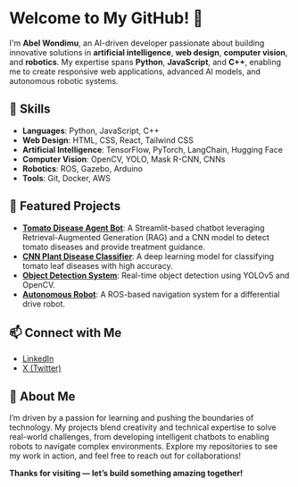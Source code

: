 # Welcome to My GitHub! 👋

I'm **Abel Wondimu**, an AI-driven developer passionate about building innovative solutions in **artificial intelligence**, **web design**, **computer vision**, and **robotics**. My expertise spans **Python**, **JavaScript**, and **C++**, enabling me to create responsive web applications, advanced AI models, and autonomous robotic systems.

## 🔧 Skills

- **Languages**: Python, JavaScript, C++
- **Web Design**: HTML, CSS, React, Tailwind CSS
- **Artificial Intelligence**: TensorFlow, PyTorch, LangChain, Hugging Face
- **Computer Vision**: OpenCV, YOLO, Mask R-CNN, CNNs
- **Robotics**: ROS, Gazebo, Arduino
- **Tools**: Git, Docker, AWS

## 🌟 Featured Projects

- **[Tomato Disease Agent Bot](#)**: A Streamlit-based chatbot leveraging Retrieval-Augmented Generation (RAG) and a CNN model to detect tomato diseases and provide treatment guidance.
- **[CNN Plant Disease Classifier](#)**: A deep learning model for classifying tomato leaf diseases with high accuracy.
- **[Object Detection System](#)**: Real-time object detection using YOLOv5 and OpenCV.
- **[Autonomous Robot](#)**: A ROS-based navigation system for a differential drive robot.

## 📫 Connect with Me

- [LinkedIn](https://www.linkedin.com/in/abelwondimu/?trk=opento_sprofile_topcard)
- [X (Twitter)]([#](https://x.com/gravitonpy))


## 🚀 About Me

I’m driven by a passion for learning and pushing the boundaries of technology. My projects blend creativity and technical expertise to solve real-world challenges, from developing intelligent chatbots to enabling robots to navigate complex environments. Explore my repositories to see my work in action, and feel free to reach out for collaborations!

**Thanks for visiting — let’s build something amazing together!**
